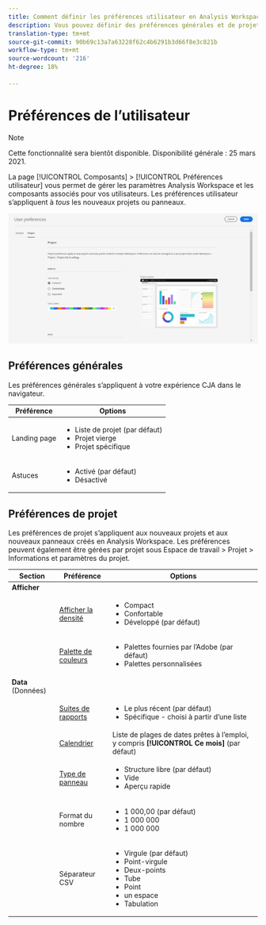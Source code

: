 ```yaml
---
title: Comment définir les préférences utilisateur en Analysis Workspace
description: Vous pouvez définir des préférences générales et de projet pour les utilisateurs.
translation-type: tm+mt
source-git-commit: 90b69c13a7a63228f62c4b6291b3d66f8e3c821b
workflow-type: tm+mt
source-wordcount: '216'
ht-degree: 18%

---
```



# Préférences de l’utilisateur

>[!NOTE]
>
>Cette fonctionnalité sera bientôt disponible. Disponibilité générale : 25 mars 2021.

La page [!UICONTROL Composants] > [!UICONTROL Préférences utilisateur] vous permet de gérer les paramètres Analysis Workspace et les composants associés pour vos utilisateurs. Les préférences utilisateur s’appliquent à *tous* les nouveaux projets ou panneaux.

![Préférences de l’utilisateur](assets/user-preferences.png)

## Préférences générales

Les préférences générales s’appliquent à votre expérience CJA dans le navigateur.

| Préférence | Options |
| --- | --- |
| Landing page | <ul><li>Liste de projet (par défaut)</li><li>Projet vierge</li><li>Projet spécifique</li></ul> |
| Astuces | <ul><li>Activé (par défaut)</li><li>Désactivé</li></ul> |

## Préférences de projet

Les préférences de projet s’appliquent aux nouveaux projets et aux nouveaux panneaux créés en Analysis Workspace. Les préférences peuvent également être gérées par projet sous Espace de travail > Projet > Informations et paramètres du projet.

| Section | Préférence | Options |
| --- | --- | --- |
| **Afficher** |  |  |
|  | [Afficher la densité](https://experienceleague.adobe.com/docs/analytics-platform//using/cja-workspace/build-workspace-project/view-density.html) | <ul><li>Compact</li><li>Confortable</li><li>Développé (par défaut)</li></ul> |
|  | [Palette de couleurs](https://experienceleague.adobe.com/docs/analytics-platform//using/cja-workspace/build-workspace-project/color-palettes.html) | <ul><li>Palettes fournies par l’Adobe (par défaut)</li><li>Palettes personnalisées</li></ul> |
| **Data** (Données) |  |  |
|  | [Suites de rapports](https://experienceleague.adobe.com/docs/analytics-platform/using/cja-workspace/panels/panels.html?#report-suite) | <ul><li>Le plus récent (par défaut)</li><li>Spécifique - choisi à partir d’une liste</li></ul> |
|  | [Calendrier](https://experienceleague.adobe.com/docs/analytics-platform/using/cja-workspace/panels/panels.html?#calendar) | Liste de plages de dates prêtes à l’emploi, y compris **[!UICONTROL Ce mois]** (par défaut) |
|  | [Type de panneau](https://experienceleague.adobe.com/docs/analytics-platform/using/cja-workspace/panels/panels.html) | <ul><li>Structure libre (par défaut)</li><li>Vide</li><li>Aperçu rapide</li></ul> |
|  | Format du nombre | <ul><li>1 000,00 (par défaut)</li><li>1 000 000</li><li>1 000 000</li></ul> |
|  | Séparateur CSV | <ul><li>Virgule (par défaut)</li><li>Point-virgule</li><li>Deux-points</li><li>Tube</li><li>Point</li><li>un espace</li><li>Tabulation</li></ul> |